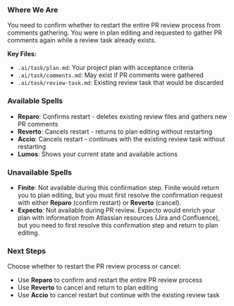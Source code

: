 ### Where We Are
You need to confirm whether to restart the entire PR review process from comments gathering. You were in plan editing and requested to gather PR comments again while a review task already exists.

**Key Files:**
- `.ai/task/plan.md`: Your project plan with acceptance criteria
- `.ai/task/comments.md`: May exist if PR comments were gathered
- `.ai/task/review-task.md`: Existing review task that would be discarded

### Available Spells
- **Reparo**: Confirms restart - deletes existing review files and gathers new PR comments
- **Reverto**: Cancels restart - returns to plan editing without restarting
- **Accio**: Cancels restart - continues with the existing review task without restarting
- **Lumos**: Shows your current state and available actions

### Unavailable Spells
- **Finite**: Not available during this confirmation step. Finite would return you to plan editing, but you must first resolve the confirmation request with either **Reparo** (confirm restart) or **Reverto** (cancel).
- **Expecto**: Not available during PR review. Expecto would enrich your plan with information from Atlassian resources (Jira and Confluence), but you need to first resolve this confirmation step and return to plan editing.

### Next Steps
Choose whether to restart the PR review process or cancel:
- Use **Reparo** to confirm and restart the entire PR review process
- Use **Reverto** to cancel and return to plan editing
- Use **Accio** to cancel restart but continue with the existing review task
